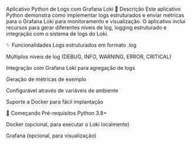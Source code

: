 Aplicativo Python de Logs com Grafana Loki
📝 Descrição
Este aplicativo Python demonstra como implementar logs estruturados e enviar métricas para o Grafana Loki para monitoramento e visualização. O aplicativo inclui recursos para gerar diferentes níveis de log, logging estruturado e integração com o sistema de logs do Loki.

✨ Funcionalidades
Logs estruturados em formato .log

Múltiplos níveis de log (DEBUG, INFO, WARNING, ERROR, CRITICAL)

Integração com Grafana Loki para agregação de logs

Geração de métricas de exemplo

Configurável através de variáveis de ambiente

Suporte a Docker para fácil implantação

🚀 Começando
Pré-requisitos
Python 3.8+

Docker (opcional, para executar o Loki localmente)

Grafana (opcional, para visualização)

